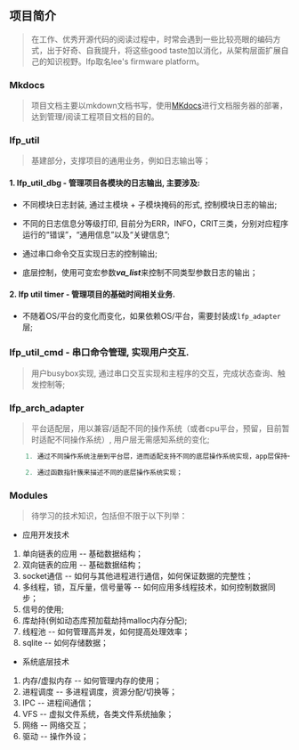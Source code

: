 ## 项目简介

> 在工作、优秀开源代码的阅读过程中，时常会遇到一些比较亮眼的编码方式，出于好奇、自我提升，将这些good taste加以消化，从架构层面扩展自己的知识视野。lfp取名lee's firmware platform。

### Mkdocs

> 项目文档主要以mkdown文档书写，使用[MKdocs](https://mkdocs.readthedocs.io/en/stable/)进行文档服务器的部署，达到管理/阅读工程项目文档的目的。

### lfp_util

> 基建部分，支撑项目的通用业务，例如日志输出等；

#### 1. lfp_util_dbg - 管理项目各模块的日志输出, 主要涉及:

- 不同模块日志封装, 通过主模块 + 子模块掩码的形式, 控制模块日志的输出;

- 不同的日志信息分等级打印, 目前分为ERR，INFO，CRIT三类，分别对应程序运行的“错误”，“通用信息”以及“关键信息”;

- 通过串口命令交互实现日志的控制输出;

- 底层控制，使用可变宏参数***va_list***来控制不同类型参数日志的输出；

#### 2. lfp util timer - 管理项目的基础时间相关业务.

- 不随着OS/平台的变化而变化，如果依赖OS/平台，需要封装成`lfp_adapter`层;

### lfp_util_cmd - 串口命令管理, 实现用户交互.

> 用户busybox实现, 通过串口交互实现和主程序的交互，完成状态查询、触发控制等;

### lfp_arch_adapter

> 平台适配层，用以兼容/适配不同的操作系统（或者cpu平台，预留，目前暂时适配不同操作系统）, 用户层无需感知系统的变化;

```c
    1. 通过不同操作系统注册到平台层，进而适配支持不同的底层操作系统实现，app层保持一致的调用关系；

    2. 通过函数指针簇来描述不同的底层操作系统实现；
```

### Modules

> 待学习的技术知识，包括但不限于以下列举：

- 应用开发技术

1. 单向链表的应用 -- 基础数据结构；
2. 双向链表的应用 -- 基础数据结构；
3. socket通信 -- 如何与其他进程进行通信，如何保证数据的完整性；
4. 多线程，锁，互斥量，信号量等 -- 如何应用多线程技术，如何控制数据同步；
5. 信号的使用;
6. 库劫持(例如动态库预加载劫持malloc内存分配);
7. 线程池 -- 如何管理高并发，如何提高处理效率；
8. sqlite -- 如何存储数据；

- 系统底层技术

1. 内存/虚拟内存 -- 如何管理内存的使用；
2. 进程调度 -- 多进程调度，资源分配/切换等；
3. IPC -- 进程间通信；
4. VFS -- 虚拟文件系统，各类文件系统抽象；
5. 网络 -- 网络交互；
6. 驱动 -- 操作外设；

